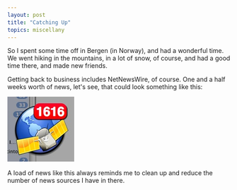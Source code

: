 ```yaml
---
layout: post
title: "Catching Up"
topics: miscellany
---
```

So I spent some time off in Bergen (in Norway), and had a wonderful time. We went hiking in the mountains, in a lot of snow, of course, and had a good time there, and made new friends.

Getting back to business includes NetNewsWire, of course. One and a half weeks worth of news, let's see, that could look something like this:

![NetNewsWire](/files/nnw.jpg "NetNewsWire")

A load of news like this always reminds me to clean up and reduce the number of news sources I have in there.
